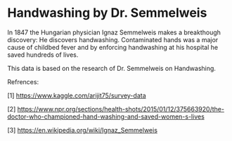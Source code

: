 # Handwashing by Dr. Semmelweis

In 1847 the Hungarian physician Ignaz Semmelweis makes a breakthough discovery: He discovers handwashing. Contaminated hands was a major cause of childbed fever and by enforcing handwashing at his hospital he saved hundreds of lives.

This data is based on the research of Dr. Semmelweis on Handwashing.


Refrences:

[1] https://www.kaggle.com/arijit75/survey-data

[2] https://www.npr.org/sections/health-shots/2015/01/12/375663920/the-doctor-who-championed-hand-washing-and-saved-women-s-lives

[3] https://en.wikipedia.org/wiki/Ignaz_Semmelweis
